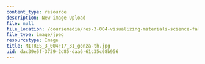 ```yaml
---
content_type: resource
description: New image Upload
file: null
file_location: /coursemedia/res-3-004-visualizing-materials-science-fall-2017/dac39e5f37392d85daa661c35c08b956_MITRES_3_004F17_31_gonza-th.jpg
file_type: image/jpeg
resourcetype: Image
title: MITRES_3_004F17_31_gonza-th.jpg
uid: dac39e5f-3739-2d85-daa6-61c35c08b956
---
```

